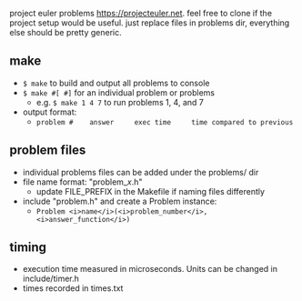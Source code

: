 project euler problems <https://projecteuler.net>. feel free to clone if the project setup would be useful. just replace files in problems dir, everything else should be pretty generic.

## make
* `$ make` to build and output all problems to console
* `$ make #[ #]` for an individual problem or problems
    - e.g. `$ make 1 4 7` to run problems 1, 4, and 7
* output format:
    - `problem #    answer     exec time     time compared to previous`

## problem files
* individual problems files can be added under the problems/ dir
* file name format: "problem_<i>x</i>.h"
    - update FILE_PREFIX in the Makefile if naming files differently
* include "problem.h" and create a Problem instance:
    - `Problem <i>name</i>(<i>problem_number</i>, <i>answer_function</i>)`

## timing
* execution time measured in microseconds. Units can be changed in include/timer.h
* times recorded in times.txt